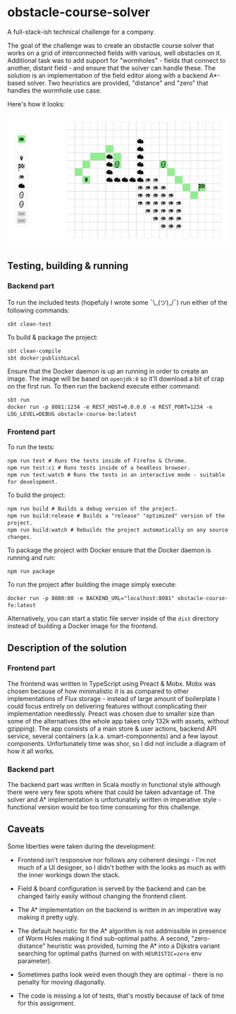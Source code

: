 # obstacle-course-solver
A full-stack-ish technical challenge for a company.

The goal of the challenge was to create an obstactle course solver that works on a grid of interconnected fields with various, well obstacles on it. Additional task was to add support for "wormholes" - fields that connect to another, distant field - and ensure that the solver can handle these.
The solution is an implementation of the field editor along with a backend A*-based solver. Two heuristics are provided, "distance" and "zero" that handles the wormhole use case.

Here's how it looks:

![](./ui.png)

## Testing, building & running
### Backend part
To run the included tests (hopefuly I wrote some ¯\\\_(ツ)\_/¯) run either of the following commands:

```
sbt clean-test
```

To build & package the project:

```
sbt clean-compile
sbt docker:publishLocal
```

Ensure that the Docker daemon is up an running in order to create an image. The image will be based on `openjdk:8` so it'll download a bit of crap on the first run. To then run the backend execute either command:

```
sbt run
docker run -p 8081:1234 -e REST_HOST=0.0.0.0 -e REST_PORT=1234 -e LOG_LEVEL=DEBUG obstacle-course-be:latest
```

### Frontend part
To run the tests:

```
npm run test # Runs the tests inside of Firefox & Chrome.
npm run test:ci # Runs tests inside of a headless browser.
npm run test:watch # Runs the tests in an interactive mode - suitable for development.
```

To build the project:

```
npm run build # Builds a debug version of the project.
npm run build:release # Builds a "release" "optimized" version of the project.
npm run build:watch # Rebuilds the project automatically on any source changes.
```

To package the project with Docker ensure that the Docker daemon is running and run:

```
npm run package
```

To run the project after building the image simply execute:

```
docker run -p 8080:80 -e BACKEND_URL="localhost:8081" obstacle-course-fe:latest
```

Alternatively, you can start a static file server inside of the `dist` directory instead of building a Docker image for the frontend.

## Description of the solution
### Frontend part
The frontend was written in TypeScript using Preact & Mobx. Mobx was chosen because of how minimalistic it is as compared to other implementations of Flux storage - instead of large amount of boilerplate I could focus entirely on delivering features without complicating their implementation needlessly. Preact was chosen due to smaller size than some of the alternatives (the whole app takes only 132k with assets, without gzipping). The app consists of a main store & user actions, backend API service, several containers (a.k.a. smart-componnents) and a few layout components. Unfortunately time was shor, so I did not include a diagram of how it all works.

### Backend part
The backend part was written in Scala mostly in functional style although there were very few spots where that could be taken advantage of. The solver and A* implementation is unfortunately written in imperative style - functional version would be too time consuming for this challenge.

## Caveats
Some liberties were taken during the development:

- Frontend isn't responsive nor follows any coherent desings - I'm not much of a UI designer, so I didn't bother with the looks as much as with the inner workings down the stack.

- Field & board configuration is served by the backend and can be changed fairly easily without changing the frontend client.

- The A* implementation on the backend is written in an imperative way making it pretty ugly.

- The default heuristic for the A* algorithm is not addmissible in presence of Worm Holes making it find sub-optimal paths. A second, "zero-distance" heuristic was provided, turning the A* into a Dijkstra variant searching for optimal paths (turned on with `HEURISTIC=zero` env parameter).

- Sometimes paths look weird even though they are optimal - there is no penalty for moving diagonally.

- The code is missing a lot of tests, that's mostly because of lack of time for this assignment.
